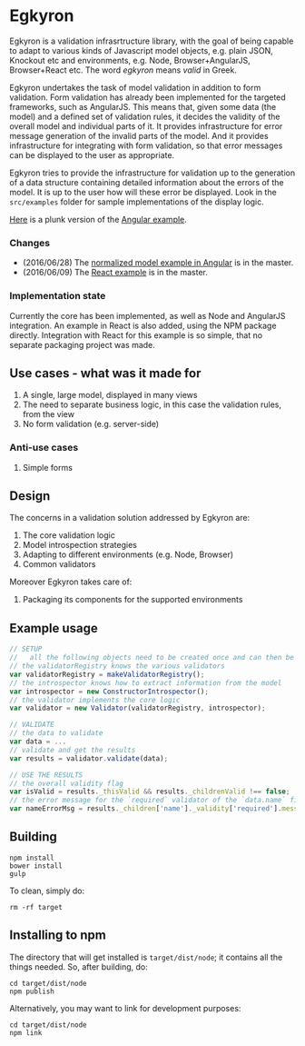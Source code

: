 Egkyron
=======

Egkyron is a validation infrasrtructure library, with the goal of being capable to adapt to
various kinds of Javascript model objects, e.g. plain JSON, Knockout etc and environments,
e.g. Node, Browser+AngularJS, Browser+React etc. The word *egkyron* means *valid* in Greek.

Egkyron undertakes the task of model validation in addition to form validation. Form validation
has already been implemented for the targeted frameworks, such as AngularJS. This means that,
given some data (the model) and a defined set of validation rules, it decides the validity
of the overall model and individual parts of it. It provides infrastructure for error
message generation of the invalid parts of the model. And it provides infrastructure
for integrating with form validation, so that error messages can be displayed to the user
as appropriate.

Egkyron tries to provide the infrastructure for validation up to the generation of a data
structure containing detailed information about the errors of the model. It is up to the user
how will these error be displayed. Look in the `src/examples` folder for sample implementations
of the display logic.

[Here](http://plnkr.co/edit/PiOuMT) is a plunk version of the [Angular example](https://github.com/nikospara/egkyron/tree/master/src/examples/angular).

### Changes

- (2016/06/28) The [normalized model example in Angular](./src/examples/angular-norm-model/README.md) is in the master.
- (2016/06/09) The [React example](./src/examples/react/README.md) is in the master.

### Implementation state

Currently the core has been implemented, as well as Node and AngularJS integration. An example in React is also added, using the NPM package directly. Integration with React for this example is so simple, that no separate packaging project was made.

Use cases - what was it made for
--------------------------------

1. A single, large model, displayed in many views
2. The need to separate business logic, in this case the validation rules, from the view
3. No form validation (e.g. server-side)

### Anti-use cases

1. Simple forms

Design
------

The concerns in a validation solution addressed by Egkyron are:

1. The core validation logic
2. Model introspection strategies
3. Adapting to different environments (e.g. Node, Browser)
4. Common validators

Moreover Egkyron takes care of:

1. Packaging its components for the supported environments

Example usage
-------------

```javascript
// SETUP
//   all the following objects need to be created once and can then be reused
// the validatorRegistry knows the various validators
var validatorRegistry = makeValidatorRegistry();
// the introspector knows how to extract information from the model
var introspector = new ConstructorIntrospector();
// the validator implements the core logic
var validator = new Validator(validatorRegistry, introspector);

// VALIDATE
// the data to validate
var data = ...
// validate and get the results
var results = validator.validate(data);

// USE THE RESULTS
// the overall validity flag
var isValid = results._thisValid && results._childrenValid !== false;
// the error message for the `required` validator of the `data.name` field
var nameErrorMsg = results._children['name']._validity['required'].message;
```

Building
--------

```shell
npm install
bower install
gulp
```

To clean, simply do:

```shell
rm -rf target
```

Installing to npm
-----------------

The directory that will get installed is `target/dist/node`; it contains all the
things needed. So, after building, do:

```shell
cd target/dist/node
npm publish
```

Alternatively, you may want to link for development purposes:

```shell
cd target/dist/node
npm link
```
